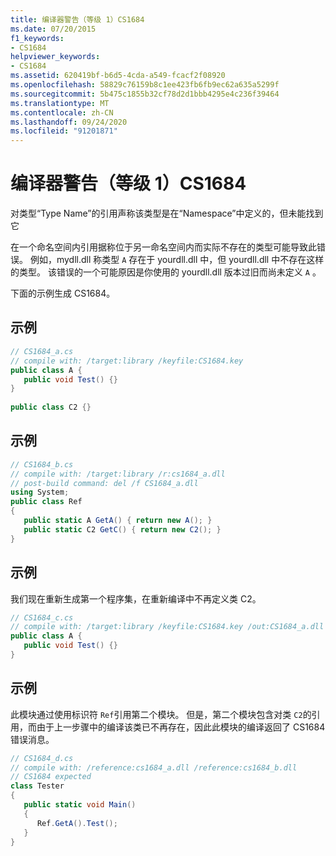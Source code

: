 ```yaml
---
title: 编译器警告（等级 1）CS1684
ms.date: 07/20/2015
f1_keywords:
- CS1684
helpviewer_keywords:
- CS1684
ms.assetid: 620419bf-b6d5-4cda-a549-fcacf2f08920
ms.openlocfilehash: 58829c76159b8c1ee423fb6fb9ec62a635a5299f
ms.sourcegitcommit: 5b475c1855b32cf78d2d1bbb4295e4c236f39464
ms.translationtype: MT
ms.contentlocale: zh-CN
ms.lasthandoff: 09/24/2020
ms.locfileid: "91201871"
---
```

# <a name="compiler-warning-level-1-cs1684"></a>编译器警告（等级 1）CS1684

对类型“Type Name”的引用声称该类型是在“Namespace”中定义的，但未能找到它  
  
 在一个命名空间内引用据称位于另一命名空间内而实际不存在的类型可能导致此错误。 例如，mydll.dll 称类型 `A` 存在于 yourdll.dll 中，但 yourdll.dll 中不存在这样的类型。 该错误的一个可能原因是你使用的 yourdll.dll 版本过旧而尚未定义 `A` 。  
  
 下面的示例生成 CS1684。  
  
## <a name="example"></a>示例  
  
```csharp  
// CS1684_a.cs  
// compile with: /target:library /keyfile:CS1684.key  
public class A {  
   public void Test() {}  
}  
  
public class C2 {}  
```  
  
## <a name="example"></a>示例  
  
```csharp  
// CS1684_b.cs  
// compile with: /target:library /r:cs1684_a.dll  
// post-build command: del /f CS1684_a.dll  
using System;  
public class Ref
{  
   public static A GetA() { return new A(); }  
   public static C2 GetC() { return new C2(); }  
}  
```  
  
## <a name="example"></a>示例  

 我们现在重新生成第一个程序集，在重新编译中不再定义类 C2。  
  
```csharp  
// CS1684_c.cs  
// compile with: /target:library /keyfile:CS1684.key /out:CS1684_a.dll  
public class A {  
   public void Test() {}  
}  
```  
  
## <a name="example"></a>示例  

 此模块通过使用标识符 `Ref`引用第二个模块。 但是，第二个模块包含对类 `C2`的引用，而由于上一步骤中的编译该类已不再存在，因此此模块的编译返回了 CS1684 错误消息。  
  
```csharp  
// CS1684_d.cs  
// compile with: /reference:cs1684_a.dll /reference:cs1684_b.dll  
// CS1684 expected  
class Tester  
{  
   public static void Main()  
   {  
      Ref.GetA().Test();  
   }  
}  
```
